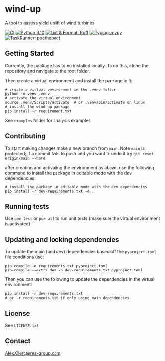 # wind-up
A tool to assess yield uplift of wind turbines

[![CI](https://github.com/resgroup/wind-up/actions/workflows/push_or_pr.yaml/badge.svg)](https://github.com/resgroup/wind-up/actions/workflows/push_or_pr.yaml)
[![Python 3.10](https://img.shields.io/badge/python-≥3.10-blue.svg)](https://www.python.org/downloads/release/python-3100/)
[![Lint & Format: Ruff](https://img.shields.io/endpoint?url=https://raw.githubusercontent.com/charliermarsh/ruff/main/assets/badge/v1.json)](https://github.com/charliermarsh/ruff)
[![Typing: mypy](https://img.shields.io/badge/typing-mypy-yellow.svg)](https://github.com/python/mypy)
[![TaskRunner: poethepoet](https://img.shields.io/badge/poethepoet-enabled-1abc9c.svg)](https://github.com/nat-n/poethepoet)

## Getting Started
Currently, the package has to be installed locally. To do this, clone the repository and navigate to the root folder.

Then create a virtual environment and install the package in it:
```shell
# create a virtual environment in the .venv folder
python -m venv .venv
# activate the virtual environment
source .venv/Scripts/activate  # or .venv/bin/activate on linux
# install the wind-up package
pip install -r requirement.txt
```

See `examples` folder for analysis examples

## Contributing
To start making changes make a new branch from `main`. Note `main` is protected; 
if a commit fails to push and you want to undo it try `git reset origin/main --hard`

after creating and activating the environment as above, use the following command to install the package 
in editable mode with the dev dependencies:
```shell
# install the package in editable mode with the dev dependencies
pip install -r dev-requirements.txt -e .
```

## Running tests
Use `poe test` or `poe all` to run unit tests (make sure the virtual environment is activated)

## Updating and locking dependencies
To update the main (and dev) dependencies based off the `pyproject.toml` file conditions use:
```shell
pip-compile -o requirements.txt pyproject.toml
pip-compile --extra dev -o dev-requirements.txt pyproject.toml
```

Then you can use the following to update the dependencies in the virtual environment:
```shell
pip install -r dev-requirements.txt   
# or -r requirements.txt if only using main dependencies
```

## License
See `LICENSE.txt`

## Contact
Alex.Clerc@res-group.com
